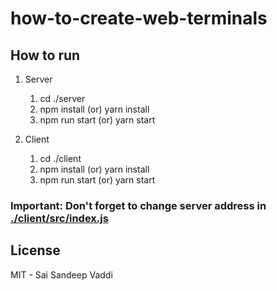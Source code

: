 # how-to-create-web-terminals

## How to run


1. Server
   1. cd ./server
   2. npm install (or) yarn install
   3. npm run start (or) yarn start
   
2. Client
   1. cd ./client
   2. npm install (or) yarn install
   3. npm run start (or) yarn start

### Important: Don't forget to change server address in [./client/src/index.js](./client/src/index.js)

## License
MIT - Sai Sandeep Vaddi
